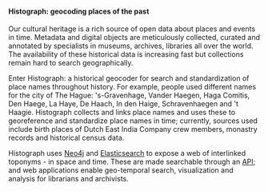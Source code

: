 ---
---

#### Histograph: geocoding places of the past

Our cultural heritage is a rich source of open data about places and events in time. Metadata and digital objects are meticulously collected, curated and annotated by specialists in  museums, archives, libraries all over the world. The availability of these historical data is increasing fast but collections remain hard to search geographically.

Enter Histograph: a historical geocoder for search and standardization of place names throughout history. For example, people used different names for the city of The Hague: 's-Gravenhage, Vander Haegen, Haga Comitis, Den Haege, La Haye, De Haach, In den Haige, Schravenhaegen and 't Haagie. Histograph collects and links place names and uses these to georeference and standardize place names in time; currently, sources used include birth places of Dutch East India Company crew members, monastry records and historical census data.

Histograph uses [Neo4j](http://neo4j.com/) and [Elasticsearch](https://www.elastic.co/products/elasticsearch) to expose a web of interlinked toponyms - in space and time. These are made searchable through an [API](http://api.histograph.io); and web applications enable geo-temporal search, visualization and analysis for librarians and archivists.
